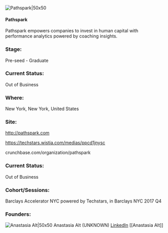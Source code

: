 

![Pathspark|50x50](https://apimg.techstars.com/connect/images/image_files/5a009d26c9aec73a91000003/original/SparkTaper-Bold.jpg)

#### Pathspark
Pathspark empowers companies to invest in human capital with performance analytics powered by coaching insights.

### Stage: 
Pre-seed - Graduate 

### Current Status: 
Out of Business

### Where:
New York, New York, United States

### Site:
http://pathspark.com

https://techstars.wistia.com/medias/ppcd1jnysc

crunchbase.com/organization/pathspark

### Current Status: 
Out of Business

### Cohort/Sessions: 
Barclays Accelerator NYC powered by Techstars, in Barclays NYC 2017 Q4

### Founders: 

![Anastasia Alt|50x50](https://apimg.techstars.com/connect/images/image_files/59f0f955c9aec7732f000006/original/inna_shnayder__inna.shnayder-14.jpg) Anastasia Alt (UNKNOWN) [LinkedIn](https://linkedin.com/in/anastasiaalt) [[Anastasia Alt]]


